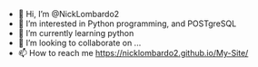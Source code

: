 - 👋 Hi, I’m @NickLombardo2
- 👀 I’m interested in Python programming, and POSTgreSQL
- 🌱 I’m currently learning python
- 💞️ I’m looking to collaborate on ...
- 📫 How to reach me https://nicklombardo2.github.io/My-Site/

<!---
NickLombardo2/NickLombardo2 is a ✨ special ✨ repository because its `README.md` (this file) appears on your GitHub profile.
You can click the Preview link to take a look at your changes.
--->
